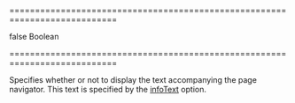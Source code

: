 ===========================================================================
<!--default-->false<!--/default-->
<!--type-->Boolean<!--/type-->
===========================================================================

<!--shortDescription-->
Specifies whether or not to display the text accompanying the page navigator. This text is specified by the [infoText](/Documentation/ApiReference/UI_Widgets/dxDataGrid/Configuration/pager/#infoText) option.
<!--/shortDescription-->

<!--fullDescription-->

<!--/fullDescription-->